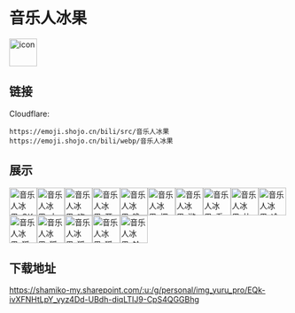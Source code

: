 # 音乐人冰果
<img src="https://emoji.shojo.cn/bili/src/音乐人冰果/icon.png" width="50" height="50" alt="icon">

## 链接
Cloudflare:
```
https://emoji.shojo.cn/bili/src/音乐人冰果
https://emoji.shojo.cn/bili/webp/音乐人冰果
```
## 展示
<img src="https://emoji.shojo.cn/bili/src/音乐人冰果/音乐人冰果-OK.png" width="50" height="50" alt="音乐人冰果-OK"><img src="https://emoji.shojo.cn/bili/src/音乐人冰果/音乐人冰果-大哭.png" width="50" height="50" alt="音乐人冰果-大哭"><img src="https://emoji.shojo.cn/bili/src/音乐人冰果/音乐人冰果-吃瓜.png" width="50" height="50" alt="音乐人冰果-吃瓜"><img src="https://emoji.shojo.cn/bili/src/音乐人冰果/音乐人冰果-开心.png" width="50" height="50" alt="音乐人冰果-开心"><img src="https://emoji.shojo.cn/bili/src/音乐人冰果/音乐人冰果-晚安.png" width="50" height="50" alt="音乐人冰果-晚安"><img src="https://emoji.shojo.cn/bili/src/音乐人冰果/音乐人冰果-探头.png" width="50" height="50" alt="音乐人冰果-探头"><img src="https://emoji.shojo.cn/bili/src/音乐人冰果/音乐人冰果-游泳.png" width="50" height="50" alt="音乐人冰果-游泳"><img src="https://emoji.shojo.cn/bili/src/音乐人冰果/音乐人冰果-看电影.png" width="50" height="50" alt="音乐人冰果-看电影"><img src="https://emoji.shojo.cn/bili/src/音乐人冰果/音乐人冰果-比心.png" width="50" height="50" alt="音乐人冰果-比心"><img src="https://emoji.shojo.cn/bili/src/音乐人冰果/音乐人冰果-冷漠.png" width="50" height="50" alt="音乐人冰果-冷漠"><img src="https://emoji.shojo.cn/bili/src/音乐人冰果/音乐人冰果-狐狸开心.png" width="50" height="50" alt="音乐人冰果-狐狸开心"><img src="https://emoji.shojo.cn/bili/src/音乐人冰果/音乐人冰果-狐狸馋嘴.png" width="50" height="50" alt="音乐人冰果-狐狸馋嘴"><img src="https://emoji.shojo.cn/bili/src/音乐人冰果/音乐人冰果-狐狸哭哭.png" width="50" height="50" alt="音乐人冰果-狐狸哭哭"><img src="https://emoji.shojo.cn/bili/src/音乐人冰果/音乐人冰果-狐狸生气.png" width="50" height="50" alt="音乐人冰果-狐狸生气"><img src="https://emoji.shojo.cn/bili/src/音乐人冰果/音乐人冰果-铃铛.png" width="50" height="50" alt="音乐人冰果-铃铛">

## 下载地址

https://shamiko-my.sharepoint.com/:u:/g/personal/img_yuru_pro/EQk-ivXFNHtLpY_vyz4Dd-UBdh-diqLTIJ9-CpS4QGGBhg